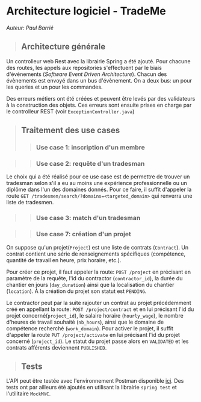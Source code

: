 # Architecture logiciel - TradeMe

*Auteur: Paul Barrié*

> ## Architecture générale

Un controlleur web Rest avec la librairie Spring a été ajouté. Pour chacune des routes, les appels aux repositories s'effectuent 
par le biais d'événements (*Software Event Driven Architecture*).
Chacun des évènements est envoyé dans un bus d'évènement. On a deux bus: un pour les queries et un pour les commandes. 

Des erreurs métiers ont été créées et peuvent être levés par des validateurs à la construction des objets. Ces erreurs sont
ensuite prises en charge par le controlleur REST (voir `ExceptionController.java`)

> ## Traitement des use cases
>> ### Use case 1: inscription d'un membre

>> ### Use case 2: requête d'un tradesman
Le choix qui a été réalisé pour ce use case est de permettre de trouver un tradesman selon s'il a eu au moins une expérience 
professionnelle ou un diplôme dans l'un des domaines donnés. Pour ce faire, il suffit d'appeler la route 
`GET /tradesmen/search/?domains=<targeted_domain>` qui renverra une liste de tradesmen.

>> ### Use case 3: match d'un tradesman

>> ### Use case 7: création d'un projet
On suppose qu'un projet(`Project`) est une liste de contrats (`Contract`). Un contrat contient une série de renseignements 
spécifiques (compétence, quantité de travail en heure, prix horaire, etc.).

Pour créer ce projet, il faut appeler la route: `POST /project` en précisant en paramètre de la requête,
l'id du contractor (`contractor_id`), la durée du chantier en jours (`day_duration`) ainsi que la localisation du chantier 
(`location`). À la création du projet son statut est `PENDING`.

Le contractor peut par la suite rajouter un contrat au projet précédemment créé en appellant la route: `POST /project/contract`
et en lui précisant l'id du projet concerné(`project_id`), le salaire horaire (`hourly_wage`), le nombre d'heures de travail 
souhaité (`nb_hours`), ainsi que le domaine de compétence recherché (`work_domain`).
Pour activer le projet, il suffit d'appeler la route `PUT /project/activate` en lui précisant l'id du projet concerné (`project_id`). 
Le statut du projet passe alors en `VALIDATED` et les contrats afférents deviennent `PUBLISHED`.

> ## Tests

L'API peut être testée avec l'environnement Postman disponible [ici](https://www.getpostman.com/collections/4789810c624658a4309b).
Des tests ont par ailleurs été ajoutés en utilisant la librairie `spring test` et l'utilitaire `MockMVC`.